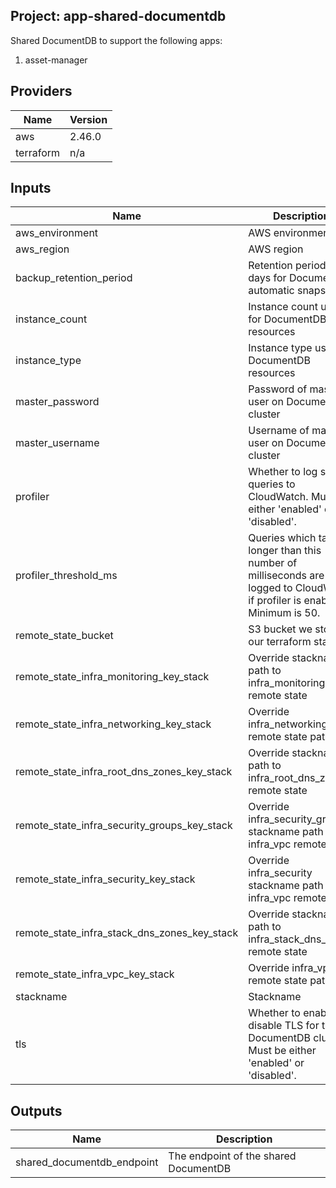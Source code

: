 ## Project: app-shared-documentdb

Shared DocumentDB to support the following apps:  
  1. asset-manager

## Providers

| Name | Version |
|------|---------|
| aws | 2.46.0 |
| terraform | n/a |

## Inputs

| Name | Description | Type | Default | Required |
|------|-------------|------|---------|:-----:|
| aws\_environment | AWS environment | `string` | n/a | yes |
| aws\_region | AWS region | `string` | `"eu-west-1"` | no |
| backup\_retention\_period | Retention period in days for DocumentDB automatic snapshots | `string` | `"1"` | no |
| instance\_count | Instance count used for DocumentDB resources | `string` | `"3"` | no |
| instance\_type | Instance type used for DocumentDB resources | `string` | `"db.r5.large"` | no |
| master\_password | Password of master user on DocumentDB cluster | `string` | n/a | yes |
| master\_username | Username of master user on DocumentDB cluster | `string` | n/a | yes |
| profiler | Whether to log slow queries to CloudWatch. Must be either 'enabled' or 'disabled'. | `string` | `"enabled"` | no |
| profiler\_threshold\_ms | Queries which take longer than this number of milliseconds are logged to CloudWatch if profiler is enabled. Minimum is 50. | `string` | `"300"` | no |
| remote\_state\_bucket | S3 bucket we store our terraform state in | `string` | n/a | yes |
| remote\_state\_infra\_monitoring\_key\_stack | Override stackname path to infra\_monitoring remote state | `string` | `""` | no |
| remote\_state\_infra\_networking\_key\_stack | Override infra\_networking remote state path | `string` | `""` | no |
| remote\_state\_infra\_root\_dns\_zones\_key\_stack | Override stackname path to infra\_root\_dns\_zones remote state | `string` | `""` | no |
| remote\_state\_infra\_security\_groups\_key\_stack | Override infra\_security\_groups stackname path to infra\_vpc remote state | `string` | `""` | no |
| remote\_state\_infra\_security\_key\_stack | Override infra\_security stackname path to infra\_vpc remote state | `string` | `""` | no |
| remote\_state\_infra\_stack\_dns\_zones\_key\_stack | Override stackname path to infra\_stack\_dns\_zones remote state | `string` | `""` | no |
| remote\_state\_infra\_vpc\_key\_stack | Override infra\_vpc remote state path | `string` | `""` | no |
| stackname | Stackname | `string` | n/a | yes |
| tls | Whether to enable or disable TLS for the DocumentDB cluster. Must be either 'enabled' or 'disabled'. | `string` | `"disabled"` | no |

## Outputs

| Name | Description |
|------|-------------|
| shared\_documentdb\_endpoint | The endpoint of the shared DocumentDB |

